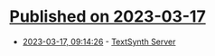 # [Published on 2023-03-17](index.md)

* [2023-03-17, 09:14:26](https://lobste.rs/s/tijxbh/textsynth_server) - [TextSynth Server](https://bellard.org/ts_server/)
